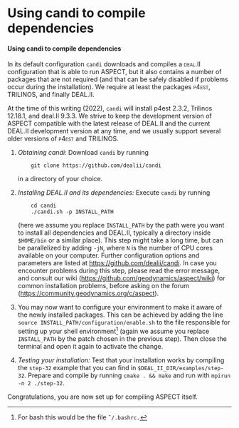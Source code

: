 
# Using candi to compile dependencies

#### Using candi to compile dependencies

In its default configuration `candi` downloads and compiles a <span
class="smallcaps">deal.II</span> configuration that is able to run
ASPECT, but it also contains a number of packages
that are not required (and that can be safely disabled if problems occur
during the installation). We require at least the packages <span
class="smallcaps">p4est</span>, TRILINOS, and
finally DEAL.II.

At the time of this writing (2022), `candi` will install 
p4est 2.3.2, Trilinos 12.18.1, and deal.II 9.3.3. 
We strive to keep
the development version of ASPECT compatible
with the latest release of DEAL.II and the
current DEAL.II development version at any
time, and we usually support several older versions of <span
class="smallcaps">p4est</span> and TRILINOS.

1.  *Obtaining candi:* Download `candi` by running

            git clone https://github.com/dealii/candi

    in a directory of your choice.

2.  *Installing DEAL.II and its dependencies:*
    Execute `candi` by running

            cd candi
            ./candi.sh -p INSTALL_PATH

    (here we assume you replace `INSTALL_PATH` by the path were you want to
    install all dependencies and DEAL.II,
    typically a directory inside `$HOME/bin` or a similar place). This step
    might take a long time, but can be parallelized by adding `-jN`, where `N`
    is the number of CPU cores available on your computer. Further
    configuration options and parameters are listed at
    <https://github.com/dealii/candi>. In case you encounter problems during
    this step, please read the error message, and consult our wiki
    (<https://github.com/geodynamics/aspect/wiki>) for common installation
    problems, before asking on the forum
    (<https://community.geodynamics.org/c/aspect>).

3.  You may now want to configure your environment to make it aware of the
    newly installed packages. This can be achieved by adding the line
    `source INSTALL_PATH/configuration/enable.sh` to the file responsible for
    setting up your shell environment[^footnote1] (again we assume you replace
    `INSTALL_PATH` by the patch chosen in the previous step). Then close the
    terminal and open it again to activate the change.

4.  *Testing your installation:* Test that your installation works by
    compiling the `step-32` example that you can find in
    `$DEAL_II_DIR/examples/step-32`. Prepare and compile by running
    `cmake . && make` and run with `mpirun -n 2 ./step-32`.

Congratulations, you are now set up for compiling
ASPECT itself.

[^footnote1]: For bash this would be the file `˜/.bashrc.`
